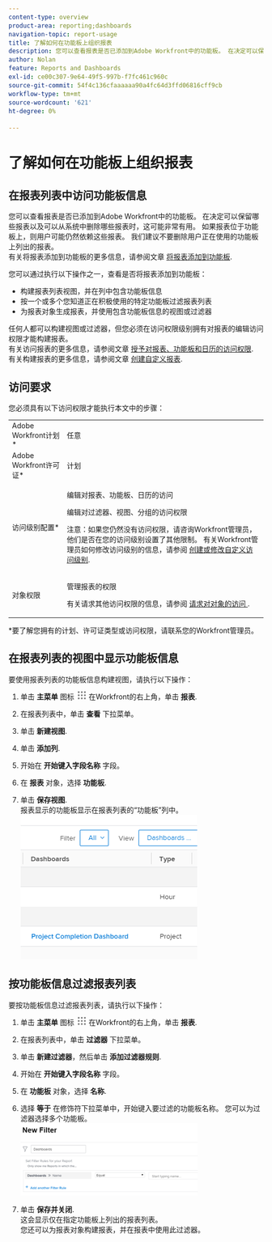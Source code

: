 ```yaml
---
content-type: overview
product-area: reporting;dashboards
navigation-topic: report-usage
title: 了解如何在功能板上组织报表
description: 您可以查看报表是否已添加到Adobe Workfront中的功能板。 在决定可以保留哪些报表以及可以从系统中删除哪些报表时，这可能非常有用。 如果报表位于功能板上，则用户可能仍然依赖这些报表。 我们建议不要删除用户正在使用的功能板上列出的报表。 有关将报表添加到功能板的更多信息，请参阅文章将报表添加到功能板。
author: Nolan
feature: Reports and Dashboards
exl-id: ce00c307-9e64-49f5-997b-f7fc461c960c
source-git-commit: 54f4c136cfaaaaaa90a4fc64d3ffd06816cff9cb
workflow-type: tm+mt
source-wordcount: '621'
ht-degree: 0%

---
```


# 了解如何在功能板上组织报表

## 在报表列表中访问功能板信息

您可以查看报表是否已添加到Adobe Workfront中的功能板。 在决定可以保留哪些报表以及可以从系统中删除哪些报表时，这可能非常有用。 如果报表位于功能板上，则用户可能仍然依赖这些报表。 我们建议不要删除用户正在使用的功能板上列出的报表。\
有关将报表添加到功能板的更多信息，请参阅文章 [将报表添加到功能板](../../../reports-and-dashboards/dashboards/creating-and-managing-dashboards/add-report-dashboard.md).

您可以通过执行以下操作之一，查看是否将报表添加到功能板：

* 构建报表列表视图，并在列中包含功能板信息
* 按一个或多个您知道正在积极使用的特定功能板过滤报表列表
* 为报表对象生成报表，并使用包含功能板信息的视图或过滤器

任何人都可以构建视图或过滤器，但您必须在访问权限级别拥有对报表的编辑访问权限才能构建报表。\
有关访问报表的更多信息，请参阅文章 [授予对报表、功能板和日历的访问权限](../../../administration-and-setup/add-users/configure-and-grant-access/grant-access-reports-dashboards-calendars.md).\
有关构建报表的更多信息，请参阅文章 [创建自定义报表](../../../reports-and-dashboards/reports/creating-and-managing-reports/create-custom-report.md).

## 访问要求

您必须具有以下访问权限才能执行本文中的步骤：

<table style="table-layout:auto"> 
 <col> 
 <col> 
 <tbody> 
  <tr> 
   <td role="rowheader">Adobe Workfront计划*</td> 
   <td> <p>任意</p> </td> 
  </tr> 
  <tr> 
   <td role="rowheader">Adobe Workfront许可证*</td> 
   <td> <p>计划 </p> </td> 
  </tr> 
  <tr> 
   <td role="rowheader">访问级别配置*</td> 
   <td> <p>编辑对报表、功能板、日历的访问</p> <p>编辑对过滤器、视图、分组的访问权限</p> <p>注意：如果您仍然没有访问权限，请咨询Workfront管理员，他们是否在您的访问级别设置了其他限制。 有关Workfront管理员如何修改访问级别的信息，请参阅 <a href="../../../administration-and-setup/add-users/configure-and-grant-access/create-modify-access-levels.md" class="MCXref xref">创建或修改自定义访问级别</a>.</p> </td> 
  </tr> 
  <tr> 
   <td role="rowheader">对象权限</td> 
   <td> <p>管理报表的权限</p> <p>有关请求其他访问权限的信息，请参阅 <a href="../../../workfront-basics/grant-and-request-access-to-objects/request-access.md" class="MCXref xref">请求对对象的访问 </a>.</p> </td> 
  </tr> 
 </tbody> 
</table>

&#42;要了解您拥有的计划、许可证类型或访问权限，请联系您的Workfront管理员。

## 在报表列表的视图中显示功能板信息

要使用报表列表的功能板信息构建视图，请执行以下操作：

1. 单击 **主菜单** 图标 ![](assets/main-menu-icon.png) 在Workfront的右上角，单击 **报表**.

1. 在报表列表中，单击 **查看** 下拉菜单。
1. 单击 **新建视图**.
1. 单击 **添加列**.
1. 开始在 **开始键入字段名称** 字段。
1. 在 **报表** 对象，选择 **功能板**.

1. 单击 **保存视图**.\
   报表显示的功能板显示在报表列表的“功能板”列中。\
   ![](assets/qs-dashboards-in-report-view.png)

## 按功能板信息过滤报表列表

要按功能板信息过滤报表列表，请执行以下操作：

1. 单击 **主菜单** 图标 ![](assets/main-menu-icon.png) 在Workfront的右上角，单击 **报表**.

1. 在报表列表中，单击 **过滤器** 下拉菜单。
1. 单击 **新建过滤器**，然后单击 **添加过滤器规则**.

1. 开始在 **开始键入字段名称** 字段。

1. 在 **功能板** 对象，选择 **名称**.

1. 选择 **等于** 在修饰符下拉菜单中，开始键入要过滤的功能板名称。 您可以为过滤器选择多个功能板。\
   ![](assets/qs-dashboards-in-report-filters-350x143.png)

1. 单击 **保存并关闭**.\
   这会显示仅在指定功能板上列出的报表列表。\
   您还可以为报表对象构建报表，并在报表中使用此过滤器。
